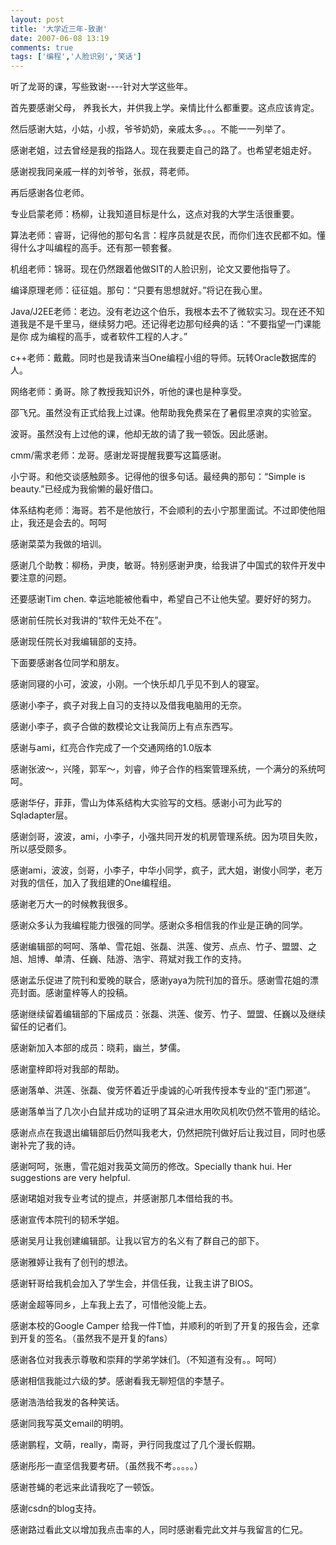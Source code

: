 ```yaml
---
layout: post
title: '大学近三年-致谢'
date: 2007-06-08 13:19
comments: true
tags: ['编程','人脸识别','笑话']
---
```


听了龙哥的课，写些致谢----针对大学这些年。

首先要感谢父母， 养我长大，并供我上学。亲情比什么都重要。这点应该肯定。

然后感谢大姑，小姑，小叔，爷爷奶奶，亲戚太多。。。不能一一列举了。

感谢老姐，过去曾经是我的指路人。现在我要走自己的路了。也希望老姐走好。

感谢视我同亲戚一样的刘爷爷，张叔，蒋老师。

再后感谢各位老师。

专业启蒙老师：杨柳，让我知道目标是什么，这点对我的大学生活很重要。

算法老师：睿哥，记得他的那句名言：程序员就是农民，而你们连农民都不如。懂得什么才叫编程的高手。还有那一顿套餐。

机组老师：锦哥。现在仍然跟着他做SIT的人脸识别，论文又要他指导了。

编译原理老师：征征姐。那句：“只要有思想就好。”将记在我心里。

Java/J2EE老师：老边。没有老边这个伯乐，我根本去不了微软实习。现在还不知道我是不是千里马，继续努力吧。还记得老边那句经典的话：“不要指望一门课能是你
成为编程的高手，或者软件工程的人才。”

c++老师：戴戴。同时也是我请来当One编程小组的导师。玩转Oracle数据库的人。

网络老师：勇哥。除了教授我知识外，听他的课也是种享受。

邵飞兄。虽然没有正式给我上过课。他帮助我免费呆在了暑假里凉爽的实验室。

波哥。虽然没有上过他的课，他却无故的请了我一顿饭。因此感谢。

cmm/需求老师：龙哥。感谢龙哥提醒我要写这篇感谢。

小宁哥。和他交谈感触颇多。记得他的很多句话。最经典的那句：“Simple is beauty.”已经成为我偷懒的最好借口。

体系结构老师：海哥。若不是他放行，不会顺利的去小宁那里面试。不过即使他阻止，我还是会去的。呵呵

感谢菜菜为我做的培训。

感谢几个助教：柳杨，尹庚，敏哥。特别感谢尹庚，给我讲了中国式的软件开发中要注意的问题。

还要感谢Tim chen. 幸运地能被他看中，希望自己不让他失望。要好好的努力。

感谢前任院长对我讲的“软件无处不在”。

感谢现任院长对我编辑部的支持。

下面要感谢各位同学和朋友。

感谢同寝的小可，波波，小刚。一个快乐却几乎见不到人的寝室。

感谢小李子，疯子对我上自习的支持以及借我电脑用的无奈。

感谢小李子，疯子合做的数模论文让我简历上有点东西写。

感谢与ami，红亮合作完成了一个交通网络的1.0版本

感谢张波～，兴隆，郭军～，刘睿，帅子合作的档案管理系统，一个满分的系统呵呵。

感谢华仔，菲菲，雪山为体系结构大实验写的文档。感谢小可为此写的Sqladapter层。

感谢剑哥，波波，ami，小李子，小强共同开发的机房管理系统。因为项目失败，所以感受颇多。

感谢ami，波波，剑哥，小李子，中华小同学，疯子，武大姐，谢俊小同学，老万对我的信任，加入了我组建的One编程组。

感谢老万大一的时候教我很多。

感谢众多认为我编程能力很强的同学。感谢众多相信我的作业是正确的同学。

感谢编辑部的呵呵、落单、雪花姐、张磊、洪莲、俊芳、点点、竹子、盟盟、之旭、旭博、单清、任巍、陆游、浩宇、蒋斌对我工作的支持。

感谢孟乐促进了院刊和爱晚的联合，感谢yaya为院刊加的音乐。感谢雪花姐的漂亮封面。感谢童梓等人的投稿。

感谢继续留着编辑部的下届成员：张磊、洪莲、俊芳、竹子、盟盟、任巍以及继续留任的记者们。

感谢新加入本部的成员：晓莉，幽兰，梦儒。

感谢童梓即将对我部的帮助。

感谢落单、洪莲、张磊、俊芳怀着近乎虔诚的心听我传授本专业的“歪门邪道”。

感谢落单当了几次小白鼠并成功的证明了耳朵进水用吹风机吹仍然不管用的结论。

感谢点点在我退出编辑部后仍然叫我老大，仍然把院刊做好后让我过目，同时也感谢补完了我的诗。

感谢呵呵，张惠，雪花姐对我英文简历的修改。Specially thank hui. Her suggestions are very helpful.

感谢珺姐对我专业考试的提点，并感谢那几本借给我的书。

感谢宣传本院刊的韧禾学姐。

感谢吴月让我创建编辑部。让我以官方的名义有了群自己的部下。

感谢雅婷让我有了创刊的想法。

感谢轩哥给我机会加入了学生会，并信任我，让我主讲了BIOS。

感谢金超等同乡，上车我上去了，可惜他没能上去。

感谢本校的Google Camper 给我一件T恤，并顺利的听到了开复的报告会，还拿到开复的签名。（虽然我不是开复的fans）

感谢各位对我表示尊敬和崇拜的学弟学妹们。（不知道有没有。。呵呵）

感谢相信我能过六级的梦。感谢看我无聊短信的李慧子。

感谢浩浩给我发的各种笑话。

感谢同我写英文email的明明。

感谢鹏程，文萌，really，南哥，尹行同我度过了几个漫长假期。

感谢彤彤一直坚信我要考研。（虽然我不考。。。。。）

感谢苍蝇的老远来此请我吃了一顿饭。

感谢csdn的blog支持。

感谢路过看此文以增加我点击率的人，同时感谢看完此文并与我留言的仁兄。

